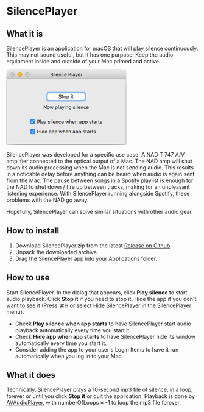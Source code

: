 # SilencePlayer


## What it is
SilencePlayer is an application for macOS that will play silence continuously.  This may not sound useful, but it has one purpose: Keep the audio equipment inside and outside of your Mac primed and active.

![SilencePlayer Screenshot](SilencePlayer.png?raw=true "SilencePlayer's user interface")

SilencePlayer was developed for a specific use case: A NAD T 747 A/V amplifier connected to the optical output of a Mac.  The NAD amp will shut down its audio processing when the Mac is not sending audio.  This results in a noticable delay before anything can be heard when audio is again sent from the Mac.  The pause between songs in a Spotify playlist is enough for the NAD to shut down / fire up between tracks, making for an unpleasant listening experience.  With SilencePlayer running alongside Spotify, these problems with the NAD go away.

Hopefully, SilencePlayer can solve similar situations with other audio gear.


## How to install
1. Download SilencePlayer.zip from the latest [Release on Github](https://github.com/vidaren/SilencePlayer/releases).
1. Unpack the downloaded archive.
1. Drag the SilencePlayer app into your Applications folder.


## How to use
Start SilencePlayer.  In the dialog that appears, click **Play silence** to start audio playback.  Click **Stop it** if you need to stop it.  Hide the app if you don't want to see it (Press ⌘H or select Hide SilencePlayer in the SilencePlayer menu).

* Check **Play silence when app starts** to have SilencePlayer start audio playback automatically every time you start it.
* Check **Hide app when app starts** to have SilencePlayer hide its window automatically every time you start it. 
* Consider adding the app to your user's Login Items to have it run automatically when you log in to your Mac.


## What it does
Technically, SilencePlayer plays a 10-second mp3 file of silence, in a loop, forever or until you click **Stop it** or quit the application.  Playback is done by [AVAudioPlayer](https://developer.apple.com/documentation/avfoundation/avaudioplayer), with numberOfLoops = -1 to loop the mp3 file forever.
